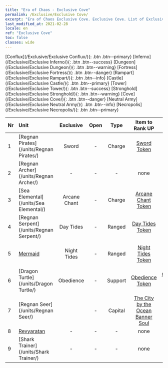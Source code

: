 ```yaml
---
title: "Era of Chaos - Exclusive Cove"
permalink: /Exclusive/Exclusive Cove/
excerpt: "Era of Chaos Exclusive Cove. Exclusive Cove. List of Exclusive Covein Era of Chaos"
last_modified_at: 2021-02-28
locale: en
ref: "Exclusive Cove"
toc: false
classes: wide
---
```

 [Conflux](/Exclusive/Exclusive Conflux/){: .btn .btn--primary} [Inferno](/Exclusive/Exclusive Inferno/){: .btn .btn--success} [Dungeon](/Exclusive/Exclusive Dungeon/){: .btn .btn--warning} [Fortress](/Exclusive/Exclusive Fortress/){: .btn .btn--danger} [Rampart](/Exclusive/Exclusive Rampart/){: .btn .btn--info} [Castle](/Exclusive/Exclusive Castle/){: .btn .btn--primary} [Tower](/Exclusive/Exclusive Tower/){: .btn .btn--success} [Stronghold](/Exclusive/Exclusive Stronghold/){: .btn .btn--warning} [Cove](/Exclusive/Exclusive Cove/){: .btn .btn--danger} [Neutral Army](/Exclusive/Exclusive Neutral Army/){: .btn .btn--info} [Necropolis](/Exclusive/Exclusive Necropolis/){: .btn .btn--primary} 

  | Nr |         Unit        |   Exclusive   | Open  |    Type   |  Item to Rank UP      |  Skin   |
  |:---|:--------------------|:-------------:|:-----:|:---------:|:---------------------:|:-------:|
  | 1  | [Regnan Pirates](/units/Regnan Pirates/) | Sword | - | Charge | [Sword Token](/Items/con_163/) | - |
  | 2  | [Regnan Archer](/units/Regnan Archer/) | - | - | - | none | none |
  | 3  | [Sea Elemental](/units/Sea Elemental/) | Arcane Chant | - | Charge | [Arcane Chant Token](/Items/con_122/) | - |
  | 4  | [Regnan Serpent](/units/Regnan Serpent/) | Day Tides | - | Ranged | [Day Tides Token](/Items/con_1387/) | [Day Tides Special Skin](/Items/con_460/) |
  | 5  | [Mermaid](/units/Mermaid/) | Night Tides | - | Ranged | [Night Tides Token](/Items/con_315/) | [Night Tides Special Skin](/Items/con_766/) |
  | 6  | [Dragon Turtle](/units/Dragon Turtle/) | Obedience | - | Support | [Obedience Token](/Items/con_602/) | [Obedience Special Skin](/Items/con_1133/) |
  | 7  | [Regnan Seer](/units/Regnan Seer/) |  | - | Capital | [The City by the Ocean Banner Soul](/Items/con_972/) | - |
  | 8  | [Revyaratan](/units/Revyaratan/) | - | - | - | none | none |
  | 9  | [Shark Trainer](/units/Shark Trainer/) | - | - | - | none | none |
